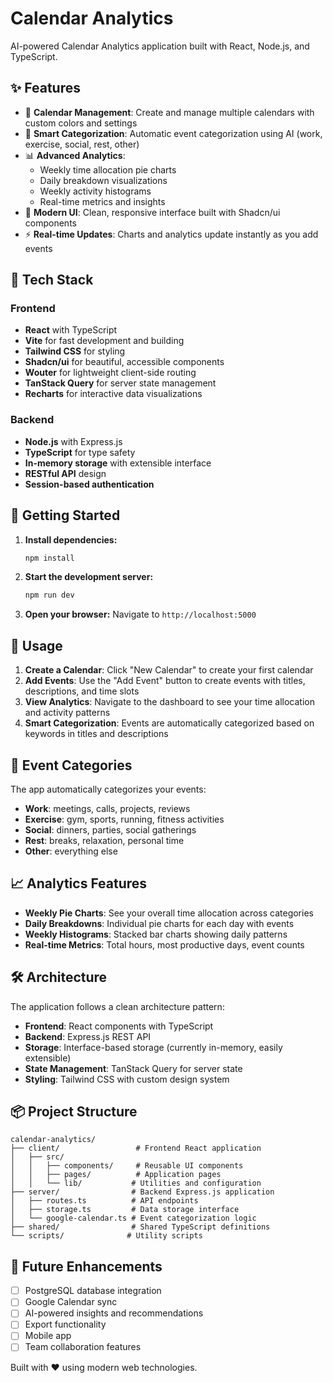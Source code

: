 # Calendar Analytics

AI-powered Calendar Analytics application built with React, Node.js, and TypeScript.

## ✨ Features

- 📅 **Calendar Management**: Create and manage multiple calendars with custom colors and settings
- 🤖 **Smart Categorization**: Automatic event categorization using AI (work, exercise, social, rest, other)
- 📊 **Advanced Analytics**: 
  - Weekly time allocation pie charts
  - Daily breakdown visualizations  
  - Weekly activity histograms
  - Real-time metrics and insights
- 🎨 **Modern UI**: Clean, responsive interface built with Shadcn/ui components
- ⚡ **Real-time Updates**: Charts and analytics update instantly as you add events

## 🔧 Tech Stack

### Frontend
- **React** with TypeScript
- **Vite** for fast development and building
- **Tailwind CSS** for styling
- **Shadcn/ui** for beautiful, accessible components
- **Wouter** for lightweight client-side routing
- **TanStack Query** for server state management
- **Recharts** for interactive data visualizations

### Backend
- **Node.js** with Express.js
- **TypeScript** for type safety
- **In-memory storage** with extensible interface
- **RESTful API** design
- **Session-based authentication**

## 🚀 Getting Started

1. **Install dependencies:**
   ```bash
   npm install
   ```

2. **Start the development server:**
   ```bash
   npm run dev
   ```

3. **Open your browser:**
   Navigate to `http://localhost:5000`

## 📱 Usage

1. **Create a Calendar**: Click "New Calendar" to create your first calendar
2. **Add Events**: Use the "Add Event" button to create events with titles, descriptions, and time slots
3. **View Analytics**: Navigate to the dashboard to see your time allocation and activity patterns
4. **Smart Categorization**: Events are automatically categorized based on keywords in titles and descriptions

## 🎯 Event Categories

The app automatically categorizes your events:

- **Work**: meetings, calls, projects, reviews
- **Exercise**: gym, sports, running, fitness activities
- **Social**: dinners, parties, social gatherings
- **Rest**: breaks, relaxation, personal time
- **Other**: everything else

## 📈 Analytics Features

- **Weekly Pie Charts**: See your overall time allocation across categories
- **Daily Breakdowns**: Individual pie charts for each day with events
- **Weekly Histograms**: Stacked bar charts showing daily patterns
- **Real-time Metrics**: Total hours, most productive days, event counts

## 🛠️ Architecture

The application follows a clean architecture pattern:

- **Frontend**: React components with TypeScript
- **Backend**: Express.js REST API
- **Storage**: Interface-based storage (currently in-memory, easily extensible)
- **State Management**: TanStack Query for server state
- **Styling**: Tailwind CSS with custom design system

## 📦 Project Structure

```
calendar-analytics/
├── client/                 # Frontend React application
│   ├── src/
│   │   ├── components/     # Reusable UI components
│   │   ├── pages/          # Application pages
│   │   └── lib/           # Utilities and configuration
├── server/                # Backend Express.js application
│   ├── routes.ts          # API endpoints
│   ├── storage.ts         # Data storage interface
│   └── google-calendar.ts # Event categorization logic
├── shared/                # Shared TypeScript definitions
└── scripts/              # Utility scripts
```

## 🔮 Future Enhancements

- [ ] PostgreSQL database integration
- [ ] Google Calendar sync
- [ ] AI-powered insights and recommendations
- [ ] Export functionality
- [ ] Mobile app
- [ ] Team collaboration features

Built with ❤️ using modern web technologies.